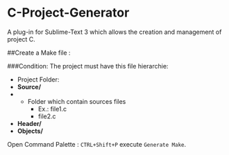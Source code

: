 C-Project-Generator
===================

A plug-in for Sublime-Text 3 which allows the creation and management of project C.

##Create a Make file :

###Condition:
The project must have this file hierarchie:

* Project Folder:
 *  __Source/__ 
   * * Folder which contain sources files
       * Ex.: file1.c
       * file2.c
 *  __Header/__
 *  __Objects/__


Open  Command Palette : `CTRL+Shift+P` execute `Generate Make`.

